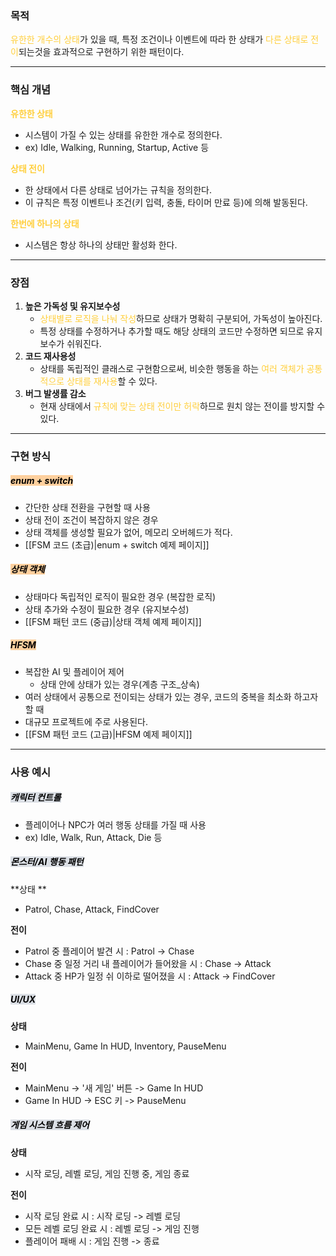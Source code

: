 ### 목적
<span style="color:rgb(255, 207, 61)">유한한 개수의 상태</span>가 있을 때, 특정 조건이나 이벤트에 따라 한 상태가 <span style="color:rgb(255, 207, 61)">다른 상태로 전이</span>되는것을 효과적으로 구현하기 위한 패턴이다. 

---

### 핵심 개념
**<span style="color:rgb(255, 207, 61)">유한한 상태</span>**
- 시스템이 가질 수 있는 상태를 유한한 개수로 정의한다.
- ex) Idle, Walking, Running, Startup, Active 등

**<span style="color:rgb(255, 207, 61)">상태 전이</span>**
- 한 상태에서 다른 상태로 넘어가는 규칙을 정의한다.
- 이 규칙은 특정 이벤트나 조건(키 입력, 충돌, 타이머 만료 등)에 의해 발동된다.

**<span style="color:rgb(255, 207, 61)">한번에 하나의 상태</span>**
- 시스템은 항상 하나의 상태만 활성화 한다.

---

### 장점
1. **높은 가독성 및 유지보수성**
	- <span style="color:rgb(255, 207, 61)">상태별로 로직을 나눠 작성</span>하므로 상태가 명확히 구분되어, 가독성이 높아진다.
	- 특정 상태를 수정하거나 추가할 때도 해당 상태의 코드만 수정하면 되므로 유지보수가 쉬워진다.
2. **코드 재사용성**
	- 상태를 독립적인 클래스로 구현함으로써, 비슷한 행동을 하는 <span style="color:rgb(255, 207, 61)">여러 객체가 공통적으로 상태를 재사용</span>할 수 있다.
3. **버그 발생률 감소**
	- 현재 상태에서 <span style="color:rgb(255, 207, 61)">규칙에 맞는 상태 전이만 허락</span>하므로 원치 않는 전이를 방지할 수 있다.

---

### 구현 방식
##### <mark style="background: #FFB86CA6;">enum + switch</mark>
- 간단한 상태 전환을 구현할 때 사용
- 상태 전이 조건이 복잡하지 않은 경우
- 상태 객체를 생성할 필요가 없어, 메모리 오버헤드가 적다.
- [[FSM 코드 (초급)|enum + switch 예제 페이지]]

##### <mark style="background: #FFB86CA6;">상태 객체</mark>
- 상태마다 독립적인 로직이 필요한 경우 (복잡한 로직)
- 상태 추가와 수정이 필요한 경우 (유지보수성)
- [[FSM 패턴 코드 (중급)|상태 객체 예제 페이지]]

##### <mark style="background: #FFB86CA6;">HFSM</mark>
- 복잡한 AI 및 플레이어 제어
	- 상태 안에 상태가 있는 경우(계층 구조_상속)
- 여러 상태에서 공통으로 전이되는 상태가 있는 경우, 코드의 중복을 최소화 하고자 할 때
- 대규모 프로젝트에 주로 사용된다.
- [[FSM 패턴 코드 (고급)|HFSM 예제 페이지]]

---

### 사용 예시
##### <mark style="background: #CACFD9A6;">캐릭터 컨트롤</mark>
- 플레이어나 NPC가 여러 행동 상태를 가질 때 사용
- ex) Idle, Walk, Run, Attack, Die 등

##### <mark style="background: #CACFD9A6;">몬스터/AI 행동 패턴</mark>
**상태 **
- Patrol, Chase, Attack, FindCover

**전이**
- Patrol 중 플레이어 발견 시 : Patrol -> Chase
- Chase 중 일정 거리 내 플레이어가 들어왔을 시 : Chase -> Attack
- Attack 중 HP가 일정 쉬 이하로 떨어졌을 시 : Attack -> FindCover

##### <mark style="background: #CACFD9A6;">UI/UX</mark>
**상태**
- MainMenu, Game In HUD, Inventory, PauseMenu

**전이**
- MainMenu -> '새 게임' 버튼 -> Game In HUD
- Game In HUD -> ESC 키 -> PauseMenu

##### <mark style="background: #CACFD9A6;">게임 시스템 흐름 제어</mark>
**상태**
- 시작 로딩, 레벨 로딩, 게임 진행 중, 게임 종료

**전이**
- 시작 로딩 완료 시 : 시작 로딩 -> 레벨 로딩
- 모든 레벨 로딩 완료 시 : 레벨 로딩 -> 게임 진행
- 플레이어 패배 시 : 게임 진행 -> 종료

